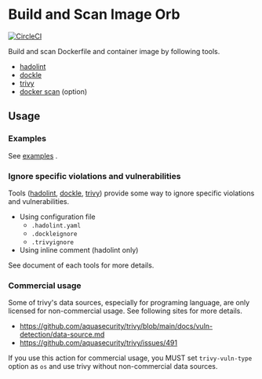 # Build and Scan Image Orb

[![CircleCI](https://circleci.com/gh/shibataka000/build-and-scan-image-orb.svg?style=shield)](https://circleci.com/gh/shibataka000/build-and-scan-image-orb)

Build and scan Dockerfile and container image by following tools.

- [hadolint](https://github.com/hadolint/hadolint)
- [dockle](https://github.com/goodwithtech/dockle)
- [trivy](https://github.com/aquasecurity/trivy)
- [docker scan](https://github.com/docker/scan-cli-plugin) (option)

## Usage

### Examples
See [examples](./src/examples) .

### Ignore specific violations and vulnerabilities
Tools ([hadolint](https://github.com/hadolint/hadolint), [dockle](https://github.com/goodwithtech/dockle), [trivy](https://github.com/aquasecurity/trivy)) provide some way to ignore specific violations and vulnerabilities.

- Using configuration file
    - `.hadolint.yaml`
    - `.dockleignore`
    - `.trivyignore`
- Using inline comment (hadolint only)

See document of each tools for more details.

### Commercial usage
Some of trivy's data sources, especially for programing language, are only licensed for non-commercial usage. See following sites for more details.

- https://github.com/aquasecurity/trivy/blob/main/docs/vuln-detection/data-source.md
- https://github.com/aquasecurity/trivy/issues/491

If you use this action for commercial usage, you MUST set `trivy-vuln-type` option as `os` and use trivy without non-commercial data sources.
